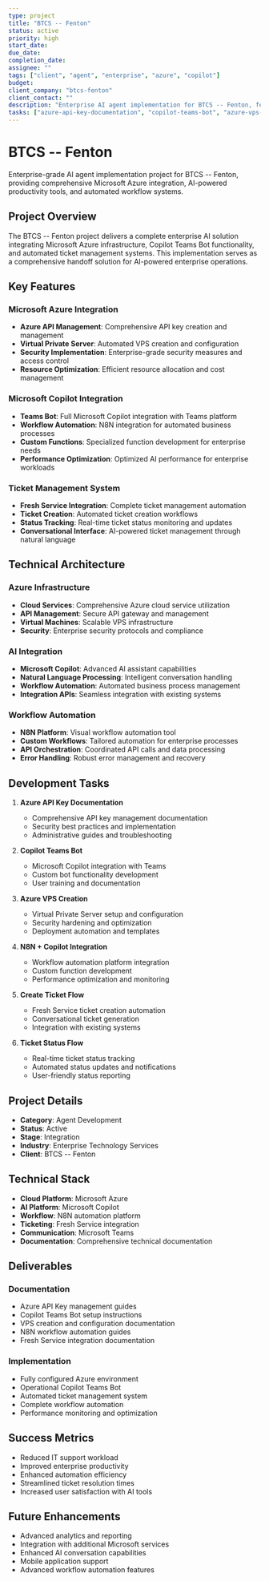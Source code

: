 ```yaml
---
type: project
title: "BTCS -- Fenton"
status: active
priority: high
start_date: 
due_date: 
completion_date: 
assignee: ""
tags: ["client", "agent", "enterprise", "azure", "copilot"]
budget: 
client_company: "btcs-fenton"
client_contact: ""
description: "Enterprise AI agent implementation for BTCS -- Fenton, featuring comprehensive Azure integration, Microsoft Copilot Teams Bot, N8N workflow automation, and Fresh Service ticket management system."
tasks: ["azure-api-key-documentation", "copilot-teams-bot", "azure-vps-creation", "n8n-copilot-integration", "create-ticket-flow", "ticket-status-flow"]
---
```


# BTCS -- Fenton

Enterprise-grade AI agent implementation project for BTCS -- Fenton, providing comprehensive Microsoft Azure integration, AI-powered productivity tools, and automated workflow systems.

## Project Overview

The BTCS -- Fenton project delivers a complete enterprise AI solution integrating Microsoft Azure infrastructure, Copilot Teams Bot functionality, and automated ticket management systems. This implementation serves as a comprehensive handoff solution for AI-powered enterprise operations.

## Key Features

### Microsoft Azure Integration
- **Azure API Management**: Comprehensive API key creation and management
- **Virtual Private Server**: Automated VPS creation and configuration
- **Security Implementation**: Enterprise-grade security measures and access control
- **Resource Optimization**: Efficient resource allocation and cost management

### Microsoft Copilot Integration
- **Teams Bot**: Full Microsoft Copilot integration with Teams platform
- **Workflow Automation**: N8N integration for automated business processes
- **Custom Functions**: Specialized function development for enterprise needs
- **Performance Optimization**: Optimized AI performance for enterprise workloads

### Ticket Management System
- **Fresh Service Integration**: Complete ticket management automation
- **Ticket Creation**: Automated ticket creation workflows
- **Status Tracking**: Real-time ticket status monitoring and updates
- **Conversational Interface**: AI-powered ticket management through natural language

## Technical Architecture

### Azure Infrastructure
- **Cloud Services**: Comprehensive Azure cloud service utilization
- **API Management**: Secure API gateway and management
- **Virtual Machines**: Scalable VPS infrastructure
- **Security**: Enterprise security protocols and compliance

### AI Integration
- **Microsoft Copilot**: Advanced AI assistant capabilities
- **Natural Language Processing**: Intelligent conversation handling
- **Workflow Automation**: Automated business process management
- **Integration APIs**: Seamless integration with existing systems

### Workflow Automation
- **N8N Platform**: Visual workflow automation tool
- **Custom Workflows**: Tailored automation for enterprise processes
- **API Orchestration**: Coordinated API calls and data processing
- **Error Handling**: Robust error management and recovery

## Development Tasks

1. **Azure API Key Documentation**
   - Comprehensive API key management documentation
   - Security best practices and implementation
   - Administrative guides and troubleshooting

2. **Copilot Teams Bot**
   - Microsoft Copilot integration with Teams
   - Custom bot functionality development
   - User training and documentation

3. **Azure VPS Creation**
   - Virtual Private Server setup and configuration
   - Security hardening and optimization
   - Deployment automation and templates

4. **N8N + Copilot Integration**
   - Workflow automation platform integration
   - Custom function development
   - Performance optimization and monitoring

5. **Create Ticket Flow**
   - Fresh Service ticket creation automation
   - Conversational ticket generation
   - Integration with existing systems

6. **Ticket Status Flow**
   - Real-time ticket status tracking
   - Automated status updates and notifications
   - User-friendly status reporting

## Project Details

- **Category**: Agent Development
- **Status**: Active
- **Stage**: Integration
- **Industry**: Enterprise Technology Services
- **Client**: BTCS -- Fenton

## Technical Stack

- **Cloud Platform**: Microsoft Azure
- **AI Platform**: Microsoft Copilot
- **Workflow**: N8N automation platform
- **Ticketing**: Fresh Service integration
- **Communication**: Microsoft Teams
- **Documentation**: Comprehensive technical documentation

## Deliverables

### Documentation
- Azure API Key management guides
- Copilot Teams Bot setup instructions
- VPS creation and configuration documentation
- N8N workflow automation guides
- Fresh Service integration documentation

### Implementation
- Fully configured Azure environment
- Operational Copilot Teams Bot
- Automated ticket management system
- Complete workflow automation
- Performance monitoring and optimization

## Success Metrics

- Reduced IT support workload
- Improved enterprise productivity
- Enhanced automation efficiency
- Streamlined ticket resolution times
- Increased user satisfaction with AI tools

## Future Enhancements

- Advanced analytics and reporting
- Integration with additional Microsoft services
- Enhanced AI conversation capabilities
- Mobile application support
- Advanced workflow automation features